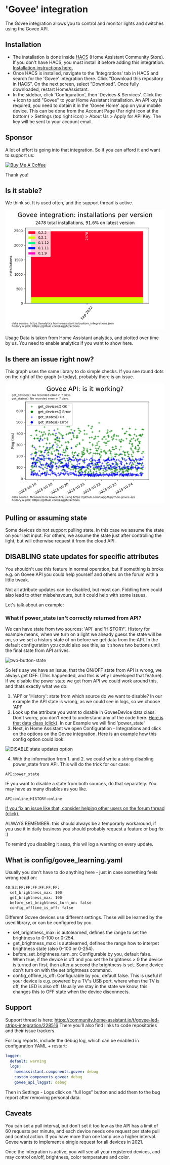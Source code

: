 # 'Govee' integration

The Govee integration allows you to control and monitor lights and switches using the Govee API.

## Installation

* The installation is done inside [HACS](https://hacs.xyz/) (Home Assistant Community Store). If you don't have HACS, you must install it before adding this integration. [Installation instructions here.](https://hacs.xyz/docs/setup/download)
* Once HACS is installed, navigate to the 'Integrations' tab in HACS and search for the 'Govee' integration there. Click "Download this repository in HACS". On the next screen, select "Download". Once fully downloaded, restart HomeAssistant.
* In the sidebar, click 'Configuration', then 'Devices & Services'. Click the + icon to add "Govee" to your Home Assistant installation. An API key
is required, you need to obtain it in the 'Govee Home' app on your mobile device. This can be done from the Account Page (Far right icon at the bottom) > Settings (top right icon) > About Us > Apply for API Key. The key will be sent to your account email.

## Sponsor

A lot of effort is going into that integration. So if you can afford it and want to support us:

<a href="https://www.buymeacoffee.com/LaggAt" target="_blank"><img src="https://cdn.buymeacoffee.com/buttons/v2/default-yellow.png" alt="Buy Me A Coffee" style="height: 60px !important;width: 217px !important;" ></a>

Thank you!

## Is it stable?

We think so. It is used often, and the support thread is active.

![usage statistics per version](https://raw.githubusercontent.com/LaggAt/actions/main/output/goveestats_installations.png)

Usage Data is taken from Home Assistant analytics, and plotted over time by us. You need to enable analytics if you want to show here.

## Is there an issue right now?

This graph uses the same library to do simple checks. If you see round dots on the right of the graph (= today), probably there is an issue.

![Govee API running?](https://raw.githubusercontent.com/LaggAt/actions/main/output/govee-api-up.png)

## Pulling or assuming state

Some devices do not support pulling state. In this case we assume the state on your last input.
For others, we assume the state just after controlling the light, but will otherwise request it from the cloud API.

## DISABLING state updates for specific attributes

You shouldn't use this feature in normal operation, but if something is broke e.g. on Govee API you could help yourself and others on the forum with a little tweak.

Not all attribute updates can be disabled, but most can. Fiddling here could also lead to other misbehavours, but it could help with some issues.

Let's talk about an example:

### What if power_state isn't correctly returned from API?

We can have state from two sources: 'API' and 'HISTORY'. History for example means, when we turn on a light we already guess the state will be on, so we set a history state of on before we get data from the API. In the default configuration you could also see this, as it shows two buttons until the final state from API arrives.

![two-button-state](https://community-assets.home-assistant.io/original/3X/d/7/d7d2ee09520672e7671fdeed5bb461fcfaab8493.png)

So let's say we have an issue, that the ON/OFF state from API is wrong, we always get OFF. (This happended, and this is why I developed that feature). If we disable the power state we get from API we could work around this, and thats exactly what we do:

1. 'API' or 'History': state from which source do we want to disable? In our example the API state is wrong, as we could see in logs, so we choose 'API'
2. Look up the attribute you want to disable in GoveeDevice data class. Don't worry, you don't need to understand any of the code here. [Here is that data class (click)](https://github.com/LaggAt/python-govee-api/blob/master/govee_api_laggat/govee_dtos.py). In our Example we will find 'power_state'
3. Next, in Home Assistant we open Configuration - Integrations and click on the options on the Govee integration. Here is an example how this config option could look:

![DISABLE state updates option](https://community-assets.home-assistant.io/original/3X/6/c/6cffe0de8b100ef4efc0e460482ff659b8f9444c.png)

4. With the information from 1. and 2. we could write a string disabling power_state from API. This will do the trick for our case:
```
API:power_state
```

IF you want to disable a state from both sources, do that separately. You may have as many disables as you like.
```
API:online;HISTORY:online
```

[If you fix an issue like that, consider helping other users on the forum thread (click).](https://community.home-assistant.io/t/govee-integration/228516/438?u=laggat)

ALWAYS REMEMBER: this should always be a temporarly workaround, if you use it in daily business you should probably request a feature or bug fix :)

To remind you disabling it asap, this wil log a warning on every update.

## What is config/govee_learning.yaml

Usually you don't have to do anything here - just in case something feels wrong read on:

```
40:83:FF:FF:FF:FF:FF:FF:
  set_brightness_max: 100
  get_brightness_max: 100
  before_set_brightness_turn_on: false
  config_offline_is_off: false
```

Different Govee devices use different settings. These will be learned by the used library, or can be configured by you.

* set_brightness_max: is autolearned, defines the range to set the brightness to 0-100 or 0-254.
* get_brightness_max: is autolearned, defines the range how to interpet brightness state (also 0-100 or 0-254).
* before_set_brightness_turn_on: Configurable by you, default false. When true, if the device is off and you set the brightness > 0 the device is turned on first, then after a second the brightness is set. Some device don't turn on with the set brightness command.
* config_offline_is_off: Configurable by you, default false. This is useful if your device is e.g. powered by a TV's USB port, where when the TV is off, the LED is also off. Usually we stay in the state we know, this changes this to OFF state when the device disconnects.

## Support

Support thread is here: <https://community.home-assistant.io/t/govee-led-strips-integration/228516>
There you'll also find links to code repositories and their issue trackers.

For bug reports, include the debug log, which can be enabled in configuration YAML + restart:

```YAML
logger:
  default: warning
  logs:
    homeassistant.components.govee: debug
    custom_components.govee: debug
    govee_api_laggat: debug
```

Then in Settings - Logs click on “full logs” button and add them to the bug report after removing personal data.

## Caveats

You can set a pull interval, but don't set it too low as the API has a limit of 60 requests per minute, and each device needs one request per state pull and control action.
If you have more than one lamp use a higher interval. Govee wants to implement a single request for all devices in 2021.

Once the integration is active, you will see all your registered devices, and may control on/off, brightness, color temperature and color.
